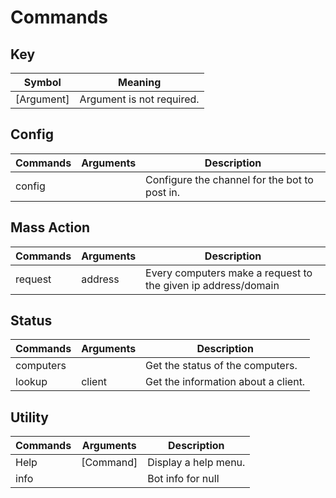 # Commands

## Key 
| Symbol      | Meaning                        |
|-------------|--------------------------------|
| [Argument]  | Argument is not required.      |

## Config
| Commands | Arguments | Description                                   |
|----------|-----------|-----------------------------------------------|
| config   |           | Configure the channel for the bot to post in. |

## Mass Action
| Commands | Arguments | Description                                                   |
|----------|-----------|---------------------------------------------------------------|
| request  | address   | Every computers make a request to the given ip address/domain |

## Status
| Commands  | Arguments | Description                         |
|-----------|-----------|-------------------------------------|
| computers |           | Get the status of the computers.    |
| lookup    | client    | Get the information about a client. |

## Utility
| Commands | Arguments | Description          |
|----------|-----------|----------------------|
| Help     | [Command] | Display a help menu. |
| info     |           | Bot info for null    |

